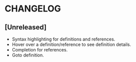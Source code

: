 # CHANGELOG

## [Unreleased]

- Syntax highlighting for definitions and references.
- Hover over a definition/reference to see definition details.
- Completion for references.
- Goto definition.
